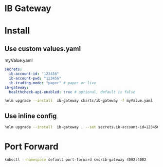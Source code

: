 # IB Gateway

# Install

## Use custom values.yaml

myValue.yaml

```yaml
secrets:
  ib-account-id: "123456"
  ib-account-pwd: "123456"
  ib-trading-mode: "paper" # paper or live
ib-gateway:
  healthcheck-api-enabled: true # optional, default is false
```

```bash
helm upgrade --install  ib-gateway charts/ib-gateway -f myValue.yaml
```

## Use inline config

```bash
helm upgrade --install  ib-gateway . --set secrets.ib-account-id=123456 --set secrets.ib-account-pwd=123456 --set secrets.ib-trading-mode=paper 
```

# Port Forward

```bash
kubectl --namespace default port-forward svc/ib-gateway 4002:4002
```
